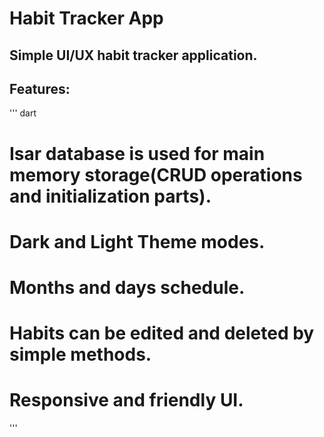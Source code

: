 # Habit Tracker App

## Simple UI/UX habit tracker application.

## Features:
''' dart
# Isar database is used for main memory storage(CRUD operations and initialization parts).

# Dark and Light Theme modes.

# Months and days schedule.

# Habits can be edited and deleted by simple methods.

# Responsive and friendly UI.
'''
